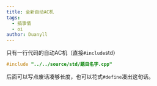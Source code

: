 ```yaml
---
title: 全新自动AC机
tags:
  - 搞事情
  - oi
author: Duanyll
---
```


只有一行代码的自动AC机（直接`#include`std）

<!-- more -->

```cpp
#include "../../source/std/题目名字.cpp"
```

后面可以写点废话凑够长度，也可以花式`#define`凑出这句话。
